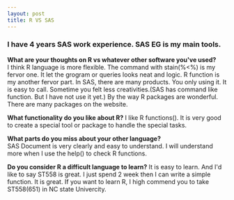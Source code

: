 ```yaml
---
layout: post
title: R VS SAS
---
```

### I have 4 years SAS work experience. SAS EG is my main tools.   

**What are your thoughts on R vs whatever other software you've used?**  
I think R language is more flexible. The command with stain(%<%) is my fervor one. It let the grogram or queries looks neat and logic.
R function is my another fervor part. In SAS, there are many products. You only using it. It is easy to call. Sometime you felt less creativities.(SAS has command like function. But I have not use it yet.) By the way R packages are wonderful. There are many packages on the website.

**What functionality do you like about R?** 
I like R functions(). It is very good to create a special tool or package to handle the special tasks.

**What parts do you miss about your other language?**  
SAS Document is very clearly and easy to understand. I will understand more when I use the help() to check R functions. 

**Do you consider R a difficult language to learn?** 
It is easy to learn. And I'd like to say ST558 is great. I just spend 2 week then I can write a simple function. It is great. 
If you want to learn R, I high commend you to take ST558(651) in NC state Univercity. 


